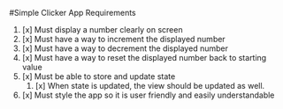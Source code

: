 #Simple Clicker App Requirements

1. [x] Must display a number clearly on screen
2. [x] Must have a way to increment the displayed number
3. [x] Must have a way to decrement the displayed number
4. [x] Must have a way to reset the displayed number back to starting value
5. [x] Must be able to store and update state
   1. [x] When state is updated, the view should be updated as well.
6. [x] Must style the app so it is user friendly and easily understandable
